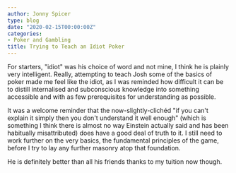 ```yaml
---
author: Jonny Spicer
type: blog
date: "2020-02-15T00:00:00Z"
categories:
- Poker and Gambling
title: Trying to Teach an Idiot Poker
---
```

For starters, "idiot" was his choice of word and not mine, I think he is plainly very intelligent.
Really, attempting to teach Josh some of the basics of poker made me feel like the idiot, as I was
reminded how difficult it can be to distill internalised and subconscious knowledge into something
accessible and with as few prerequisites for understanding as possible.

It was a welcome reminder that the now-slightly-clichéd "if you can't explain it simply then you
don't understand it well enough" (which is something I think there is almost no way Einstein actually said and has been habitually misattributed) does have a good deal of truth to it. I still
need to work further on the very basics, the fundamental principles of the game, before I try
to lay any further masonry atop that foundation.

He is definitely better than all his friends thanks to my tuition now though.
